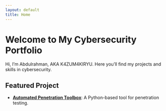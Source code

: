```yaml
---
layout: default
title: Home
---
```

# Welcome to My Cybersecurity Portfolio
Hi, I’m Abdulrahman, AKA K4ZUM4KIRYU. Here you’ll find my projects and skills in cybersecurity.

## Featured Project
- **[Automated Penetration Toolbox](https://github.com/K4ZUM4KIRYU/PenTestToolBox)**: A Python-based tool for penetration testing.
